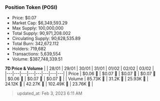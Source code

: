 
  ### Position Token (POSI)
  - Price: $0.07
  - Market Cap: $6,349,593.29
  - Max Supply: 100,000,000
  - Total Supply: 90,971,208.002
  - Circulating Supply: 90,628,535.89
  - Total Burn: 342,672.112
  - Holders: 719,682
  - Transactions: 5,639,554
  - Volume: $387,748,339.51

  **7D Price & Volume**
  | | 28&#x2F;01 | 29&#x2F;01 | 30&#x2F;01 | 31&#x2F;01 | 01&#x2F;02 | 02&#x2F;02 | 03&#x2F;02 |
  |---|---|---|---|---|---|---|---|
  | Price | $0.06 🔻 | $0.07 🚀 | $0.07 🔻 | $0.07 🔻 | $0.06 🔻 | $0.07 🚀 | $0.07 🚀 |
  | Volume | 85.73K 🚀 | 31.2K 🔻 | 25.93K 🔻 | 24.12K 🔻 | 42.27K 🚀 | 102.49K 🚀 | 23.76K 🔻 |

  > updated_at: Feb 3, 2023 6:11 AM
